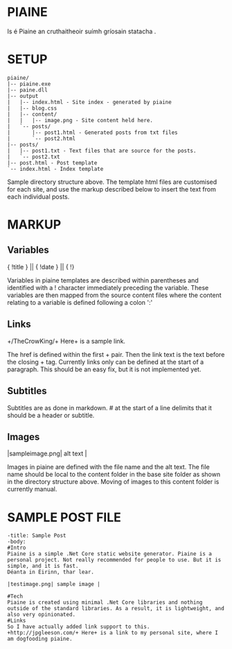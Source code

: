 ﻿# PIAINE

Is é Piaine an cruthaitheoir suímh gríosain statacha .

# SETUP
```
piaine/
|-- piaine.exe
|-- paine.dll
|-- output
|   |-- index.html - Site index - generated by piaine
|   |-- blog.css
|	|-- content/
|	|	|-- image.png - Site content held here.
|   `-- posts/
|       |-- post1.html - Generated posts from txt files
|       `-- post2.html
|-- posts/
|   |-- post1.txt - Text files that are source for the posts.
|   `-- post2.txt
|-- post.html - Post template
`-- index.html - Index template
```

Sample directory structure above.
The template html files are customised for each site, and use the markup described below to insert the text from each individual posts.

# MARKUP
## Variables
{ !title } || { !date } || { !}

Variables in piaine templates are described within parentheses and identified with a ! character immediately preceding the variable. These variables are then mapped from the source content files where the content relating to a variable is defined following a colon ':'

## Links
+/TheCrowKing/+ Here+ is a sample link.

The href is defined within the first + pair. Then the link text is the text before the closing + tag. Currently links only can be defined at the start of a paragraph. This should be an easy fix, but it is not implemented yet.

## Subtitles
Subtitles are as done in markdown. # at the start of a line delimits that it should be a header or subtitle.

## Images
|sampleimage.png| alt text |

Images in piaine are defined with the file name and the alt text. The file name should be local to the content folder in the base site folder as shown in the directory structure above.
Moving of images to this content folder is currently manual.

# SAMPLE POST FILE
```
-title: Sample Post
-body:
#Intro
Piaine is a simple .Net Core static website generator. Piaine is a personal project. Not really recommended for people to use. But it is simple, and it is fast.
Déanta in Éirinn, thar lear.

|testimage.png| sample image |

#Tech
Piaine is created using minimal .Net Core libraries and nothing outside of the standard libraries. As a result, it is lightweight, and also very opinionated.
#Links
So I have actually added link support to this.
+http://jpgleeson.com/+ Here+ is a link to my personal site, where I am dogfooding piaine.
```